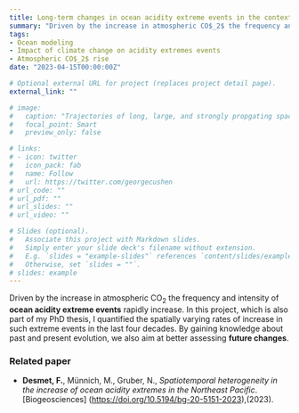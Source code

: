 ```yaml
---
title: Long-term changes in ocean acidity extreme events in the context of atmospheric CO$_2$ rise
summary: "Driven by the increase in atmospheric CO$_2$ the frequency and intensity of **ocean acidity extreme events** rapidly increase. In this project, which is also part of my PhD thesis, I quantified the spatially varying rates of increase in such extreme events in the last four decades. By gaining knowledge about past and present evolution, we also aim at better assessing **future changes**."
tags:
- Ocean modeling
- Impact of climate change on acidity extremes events
- Atmospheric CO$_2$ rise
date: "2023-04-15T00:00:00Z"

# Optional external URL for project (replaces project detail page).
external_link: ""

# image:
#   caption: "Trajectories of long, large, and strongly propgating space-time ocean acidity (pH-Aragonite) extremes in the northeast Pacific Ocean from 1984 to 2019. _Adapted from Desmet et al. (2022)_."
#   focal_point: Smart
#   preview_only: false

# links:
# - icon: twitter
#   icon_pack: fab
#   name: Follow
#   url: https://twitter.com/georgecushen
# url_code: ""
# url_pdf: ""
# url_slides: ""
# url_video: ""

# Slides (optional).
#   Associate this project with Markdown slides.
#   Simply enter your slide deck's filename without extension.
#   E.g. `slides = "example-slides"` references `content/slides/example-slides.md`.
#   Otherwise, set `slides = ""`.
# slides: example
---
```


Driven by the increase in atmospheric CO$_2$ the frequency and intensity of **ocean acidity extreme events** rapidly increase. In this project, which is also part of my PhD thesis, I quantified the spatially varying rates of increase in such extreme events in the last four decades. By gaining knowledge about past and present evolution, we also aim at better assessing **future changes**.

<!-- only necessary when there is no featured publications -->
### Related paper
- **Desmet, F.**, Münnich, M., Gruber, N., _Spatiotemporal heterogeneity in the increase of ocean acidity extremes in the Northeast Pacific_. [Biogeosciences] (https://doi.org/10.5194/bg-20-5151-2023),(2023).